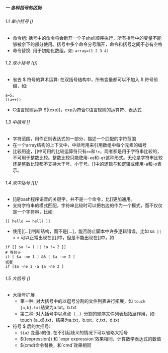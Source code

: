 ##### 一 各种括号的区别
###### 1.1 单小括号 ()
* 命令组: 括号中的命令将会新开一个子shell顺序执行，所有括号中的变量不能够被余下的部分使用。括号中多个命令分号隔开，命令和括号之间不必有空格
* 命令替换: 用于初始化数组，如: `array=(1 2 3 4)`

###### 1.2 双小括号 (())
* 省去 $ 符号的算术运算: 在双括号结构中，所有变量都可以不加入 $ 符号前缀，如: 
```shell
a=5;
((a++))
```
* C语言规则运算 $((exp))，exp为符合C语言规则的运算符、表达式

###### 1.3 中括号 []
* 字符范围，用作正则表达式的一部分，描述一个匹配的字符范围
* 在一个array结构的上下文中，中括号用来引用数组中每个元素的编号
* 比较用途，[]中可用的比较运算符只有`==`和`!=`，两者都是用于字符串比较的，不可用于整数比较。整数比较只能使用`-eq`和`-gt`这种形式。无论是字符串比较还是整数比较都不支持大于号、小于号。[]中的逻辑与和逻辑或使用-a和-o表示。

###### 1.4 双中括号 [[]]
* [[是bash程序语音的关键字，并不是一个命令，比[]更加通用。
* 支持字符串的模式匹配。字符串比较时可以把右边的作为一个模式，而不仅仅是一个字符串，比如:
```shell
[[ hello == hell? ]]
```
* 使用[[...]]判断结构，而不是[...]，能否防止脚本中许多逻辑错误。比如 `&& || < >` 可以正常出现在[[]]中，但是不能出现在[]中，如
```shell
if [[ $a != 1 || !a != 2 ]]
# 等价于
if [ $a -ne 1 ] && [ $a -ne 2 ]
或者
if [$a -ne 1 -a $a -ne 2 ]
```
###### 1.5 大括号 {}
* 大括号扩展
  * 第一种: 对大括号中的以逗号分割的文件列表进行拓展，如 `touch {a,b}.txt`结果为a.txt，b.txt
  * 第二种: 对大括号中以点点（...）分割的顺序文件列表起拓展作用，如: touch {a..d}.txt，结果为a.txt，b.txt，c.txt，d.txt
* 符号 $ 后的大括号: 
  * `${a}` 变量a的值, 在不引起歧义的情况下可以省略大括号
  * $((expression)) 和 \`expr expression\`效果相同，计算数学表达式的数值
  * $(cmd)命令替换，和\`cmd\`效果相同
